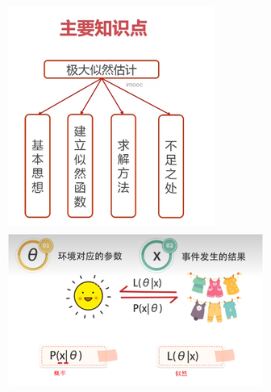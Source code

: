 ![](../photo/Pasted%20image%2020240603184020.png)


![](../photo/Pasted%20image%2020240603184202.png)


